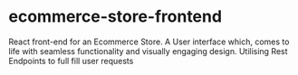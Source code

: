 # ecommerce-store-frontend
React front-end for an Ecommerce Store. A User interface which, comes to life with seamless functionality and visually engaging design. Utilising Rest Endpoints to full fill user requests
